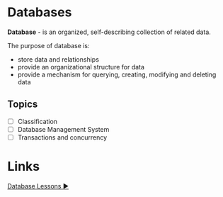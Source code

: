# Databases

**Database** - is an organized, self-describing collection of related data. 

The purpose of database is:
* store data and relationships
* provide an organizational structure for data
* provide a mechanism for querying, creating, modifying and deleting data

## Topics

- [ ] Classification
- [ ] Database Management System
- [ ] Transactions and concurrency

# Links

[Database Lessons ▶︎](https://www.youtube.com/playlist?list=PL1LIXLIF50uXWJ9alDSXClzNCMynac38g)
